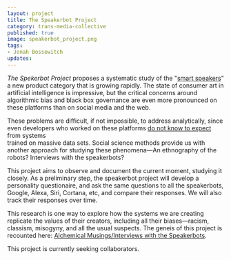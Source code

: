 ```yaml
---
layout: project
title: The Speakerbot Project
category: trans-media-collective 
published: true
image: speakerbot_project.png
tags:
- Jonah Bossewitch
updates:
---
```


*The Spekerbot Project* proposes a systematic study of the "[smart speakers](https://en.wikipedia.org/wiki/Smart_speaker)"
a new product category that is growing rapidly. The state of consumer art in artificial intelligence is impressive, but 
the critical concerns around algorithmic bias and black box governance are even more pronounced on these platforms than 
on social media and the web.

These problems are difficult, if not impossible, to address analytically, since even developers who worked on these 
platforms [do not know to expect](https://www.nytimes.com/2016/12/14/magazine/the-great-ai-awakening.html) from systems  
trained on massive data sets. Social science methods provide us with another approach for studying these phenomena—An 
ethnography of the robots? Interviews with the speakerbots?  

This project aims to observe and document the current moment, studying it closely. As a preliminary step, the speakerbot 
project will develop a personality questionaire, and ask the same questions to all the speakerbots, Google, Alexa, Siri, 
Cortana, etc, and compare their responses. We will also track their responses over time. 

This research is one way to explore how the systems we are creating replicate the values of their creators, including 
all their biases—racism, classism, misogyny, and all the usual suspects. The geneis of this project is recounted here: 
[Alchemical Musings/Interviews with the Speakerbots](http://alchemicalmusings.org/2017/08/31/interviews-with-the-speakerbots/).  

This project is currently seeking collaborators. 

